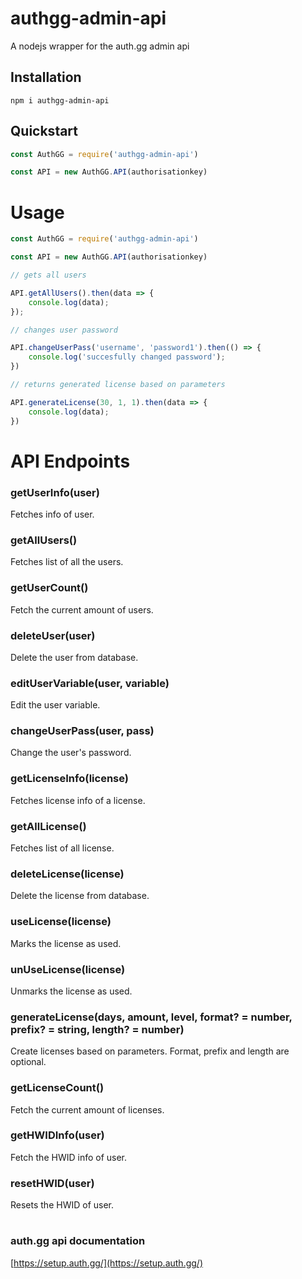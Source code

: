 # authgg-admin-api
A nodejs wrapper for the auth.gg admin api

## Installation
```
npm i authgg-admin-api
```

## Quickstart
```js
const AuthGG = require('authgg-admin-api')

const API = new AuthGG.API(authorisationkey)
```

# Usage

```js
const AuthGG = require('authgg-admin-api')

const API = new AuthGG.API(authorisationkey)

// gets all users

API.getAllUsers().then(data => { 
	console.log(data);
});

// changes user password

API.changeUserPass('username', 'password1').then(() => {
	console.log('succesfully changed password');
})

// returns generated license based on parameters

API.generateLicense(30, 1, 1).then(data => {
	console.log(data);
})
```

# API Endpoints 

### getUserInfo(user)
Fetches info of user.

### getAllUsers()
Fetches list of all the users.

### getUserCount()
Fetch the current amount of users.

### deleteUser(user)
Delete the user from database.

### editUserVariable(user, variable)
Edit the user variable.

### changeUserPass(user, pass)
Change the user's password.

### getLicenseInfo(license)
Fetches license info of a license.

### getAllLicense()
Fetches list of all license.

### deleteLicense(license)
Delete the license from database.

### useLicense(license)
Marks the license as used.

### unUseLicense(license)
Unmarks the license as used.

### generateLicense(days, amount, level, format? = number, prefix? = string, length? = number)
Create licenses based on parameters. Format, prefix and length are optional.

### getLicenseCount()
Fetch the current amount of licenses.

### getHWIDInfo(user)
Fetch the HWID info of user.

### resetHWID(user)
Resets the HWID of user.

#
### auth.gg api documentation
[https://setup.auth.gg/](https://setup.auth.gg/)